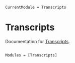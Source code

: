 ```@meta
CurrentModule = Transcripts
```

# Transcripts

Documentation for [Transcripts](https://github.com/raillexis/Transcripts.jl).

```@index
```

```@autodocs
Modules = [Transcripts]
```
